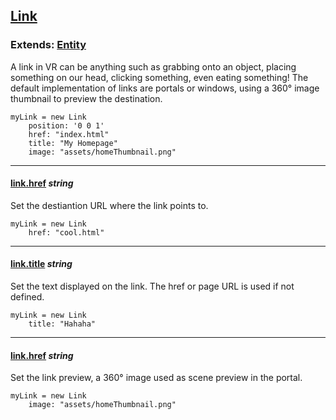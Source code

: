 ## [Link](#link)

### Extends: [Entity](#entity)

A link in VR can be anything such as grabbing onto an object, placing something on our head, clicking something, even eating something! The default implementation of links are portals or windows, using a 360° image thumbnail to preview the destination.

	myLink = new Link
		position: '0 0 1'
		href: "index.html"
		title: "My Homepage"
		image: "assets/homeThumbnail.png"

-------------------------------------------------------

#### [link.href](#link-href) *string*

Set the destiantion URL where the link points to.

	myLink = new Link
		href: "cool.html"

-------------------------------------------------------

#### [link.title](#link-title) *string*

Set the text displayed on the link. The href or page URL is used if not defined.

	myLink = new Link
		title: "Hahaha"

-------------------------------------------------------

#### [link.href](#link-href) *string*

Set the link preview, a 360° image used as scene preview in the portal.

	myLink = new Link
		image: "assets/homeThumbnail.png"
